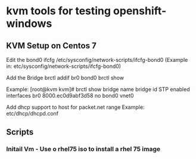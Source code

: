 # kvm tools for testing openshift-windows
## KVM Setup on Centos 7

Edit the bond0 ifcfg
 /etc/sysconfig/network-scripts/ifcfg-bond0  (Example in:  etc/sysconfig/network-scripts/ifcfg-bond0)

Add the Bridge
brctl addif br0 bond0
brctl show

Example:
[root@kvm kvm]# brctl show
bridge name	bridge id		STP enabled	interfaces
br0		8000.ec0d9abf3d58	no		bond0
							vnet0

Add dhcp support to host for packet.net range
Example: etc/dhcp/dhcpd.conf

## Scripts

### Initail Vm - Use o rhel75 iso to install a rhel 75 image

